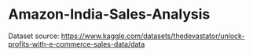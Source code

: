 # Amazon-India-Sales-Analysis
Dataset source: https://www.kaggle.com/datasets/thedevastator/unlock-profits-with-e-commerce-sales-data/data
